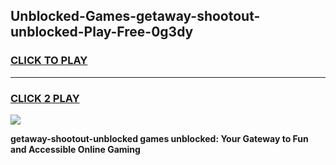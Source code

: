 
## Unblocked-Games-getaway-shootout-unblocked-Play-Free-0g3dy
<h3>
<a href="https://premium76.site?title=getaway-shootout-unblocked&ref=18A">CLICK TO PLAY</a></h3>
<hr>

<h3>
<a href="https://premium76.site?title=getaway-shootout-unblocked&ref=18A">CLICK 2 PLAY</a>
  
</h3>

<a href="https://premium76.site?title=getaway-shootout-unblocked&ref=18A"><img src="https://clearcache.store/games.png"></a>


**getaway-shootout-unblocked games unblocked: Your Gateway to Fun and Accessible Online Gaming**
